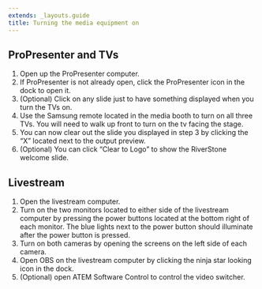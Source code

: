 ```yaml
---
extends: _layouts.guide
title: Turning the media equipment on
---
```


## ProPresenter and TVs

1. Open up the ProPresenter computer.
2. If ProPresenter is not already open, click the ProPresenter icon in the dock to open it.
3. (Optional) Click on any slide just to have something displayed when you turn the TVs on.
4. Use the Samsung remote located in the media booth to turn on all three TVs. You will need to walk up front to turn on the tv facing the stage.
5. You can now clear out the slide you displayed in step 3 by clicking the “X” located next to the output preview.
6. (Optional) You can click “Clear to Logo” to show the RiverStone welcome slide.

## Livestream

1. Open the livestream computer.
2. Turn on the two monitors located to either side of the livestream computer by pressing the power buttons located at the bottom right of each monitor. The blue lights next to the power button should illuminate after the power button is pressed.
3. Turn on both cameras by opening the screens on the left side of each camera.
4. Open OBS on the livestream computer by clicking the ninja star looking icon in the dock.
5. (Optional) open ATEM Software Control to control the video switcher.
